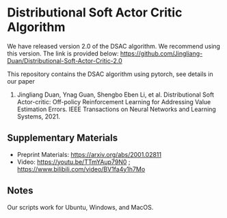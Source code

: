 # Distributional Soft Actor Critic Algorithm


We have released version 2.0 of the DSAC algorithm. We recommend using this version. The link is provided below: https://github.com/Jingliang-Duan/Distributional-Soft-Actor-Critic-2.0

This repository contains the DSAC algorithm using pytorch, see details in our paper

1) Jingliang Duan, Ynag Guan, Shengbo Eben Li, et al. Distributional Soft Actor-critic: Off-policy Reinforcement Learning for Addressing Value Estimation Errors. IEEE Transactions on Neural Networks and Learning Systems, 2021. 

## Supplementary Materials
* Preprint Materials: https://arxiv.org/abs/2001.02811 
* Video: https://youtu.be/TTmYAup79N0 ; https://www.bilibili.com/video/BV1fa4y1h7Mo

## Notes
Our scripts work for Ubuntu, Windows, and MacOS. 
